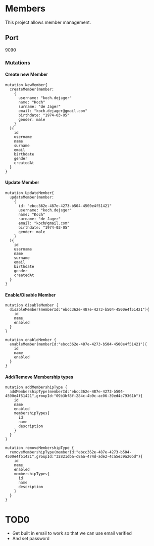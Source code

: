 # Members

This project allows member management.

## Port

9090

### Mutations

#### Create new Member
```
mutation NewMember{
  createMember(member:
    {
      username: "koch.dejager"
      name: "Koch"
      surname: "de Jager"
      email: "koch.dejager@gmail.com"
      birthdate: "1974-03-05"
      gender: male
    }
  ){
    id
    username
    name
    surname
    email
    birthdate
    gender
    createdAt    
  }
}
```

#### Update Member

```
mutation UpdateMember{
  updateMember(member:
    {
      id: "ebcc362e-487e-4273-b504-4500e4f51421"
      username: "koch.dejager"
      name: "Koch"
      surname: "de Jager"
      email: "koch@gmail.com"
      birthdate: "1974-03-05"
      gender: male
    }
  ){
    id
    username
    name
    surname
    email
    birthdate
    gender
    createdAt    
  }
}
```

#### Enable/Disable Member

```
mutation disableMember {
  disableMember(memberId:"ebcc362e-487e-4273-b504-4500e4f51421"){
    id
    name
    enabled
  }
}

mutation enableMember {
  enableMember(memberId:"ebcc362e-487e-4273-b504-4500e4f51421"){
    id
    name
    enabled
  }
}
```

#### Add/Remove Membership types

```
mutation addMembershipType {
  addMembershipType(memberId:"ebcc362e-487e-4273-b504-4500e4f51421",groupId:"09b3bf8f-284c-4b9c-ac06-39ed4c79361b"){
    id
    name
    enabled
    membershipTypes{
      id
      name
      description
    }
  }
}

mutation removeMembershipType {
  removeMembershipType(memberId:"ebcc362e-487e-4273-b504-4500e4f51421",groupId:"32821dba-c8aa-474d-ade2-4ca5e39a20bd"){
    id
    name
    enabled
    membershipTypes{
      id
      name
      description
    }
  }
}
```

# TOD0

- Get built in email to work so that we can use email verified
- And set password
